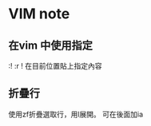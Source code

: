 # VIM note





## 在vim 中使用指定

:! <command> 
:r ! <command> 在目前位置貼上指定內容








##  折疊行
使用zf折疊選取行，用l展開。
可在後面加ia
















